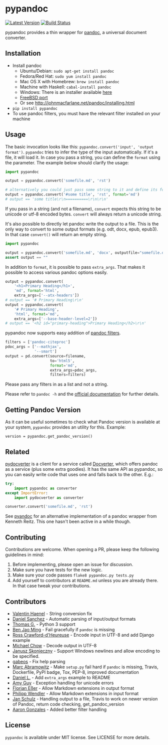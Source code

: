 # pypandoc

[![Latest Version](https://pypip.in/version/pypandoc/badge.svg)](https://pypi.python.org/pypi/pypandoc/)
[![Build Status](https://travis-ci.org/bebraw/pypandoc.svg?branch=master)](https://travis-ci.org/bebraw/pypandoc)

pypandoc provides a thin wrapper for [pandoc](http://johnmacfarlane.net/pandoc/), a universal
document converter.

## Installation

- Install pandoc
  - Ubuntu/Debian: `sudo apt-get install pandoc`
  - Fedora/Red Hat: `sudo yum install pandoc`
  - Mac OS X with Homebrew: `brew install pandoc`
  - Machine with Haskell: `cabal-install pandoc`
  - Windows: There is an installer available
    [here](http://johnmacfarlane.net/pandoc/installing.html)
  - [FreeBSD port](http://www.freshports.org/textproc/pandoc/)
  - Or see http://johnmacfarlane.net/pandoc/installing.html
- `pip install pypandoc`
- To use pandoc filters, you must have the relevant filter installed on your machine

## Usage

The basic invocation looks like this: `pypandoc.convert('input', 'output format')`. `pypandoc`
tries to infer the type of the input automatically. If it's a file, it will load it. In case you
pass a string, you can define the `format` using the parameter. The example below should clarify
the usage:

```python
import pypandoc

output = pypandoc.convert('somefile.md', 'rst')

# alternatively you could just pass some string to it and define its format
output = pypandoc.convert('#some title', 'rst', format='md')
# output == 'some title\r\n==========\r\n\r\n'
```

If you pass in a string (and not a filename), `convert` expects this string to be unicode or
utf-8 encoded bytes. `convert` will always return a unicode string.

It's also possible to directly let pandoc write the output to a file. This is the only way to
convert to some output formats (e.g. odt, docx, epub, epub3). In that case `convert()` will
return an empty string.

```python
import pypandoc

output = pypandoc.convert('somefile.md', 'docx', outputfile="somefile.docx")
assert output == ""
```

In addition to `format`, it is possible to pass `extra_args`.
That makes it possible to access various pandoc options easily.

```python
output = pypandoc.convert(
    '<h1>Primary Heading</h1>',
    'md', format='html',
    extra_args=['--atx-headers'])
# output == '# Primary Heading\r\n'
output = pypandoc.convert(
    '# Primary Heading',
    'html', format='md',
    extra_args=['--base-header-level=2'])
# output == '<h2 id="primary-heading">Primary Heading</h2>\r\n'
```
pypandoc now supports easy addition of
[pandoc filters](http://johnmacfarlane.net/pandoc/scripting.html).

```python
filters = ['pandoc-citeproc']
pdoc_args = ['--mathjax',
             '--smart']
output = pd.convert(source=filename,
                    to='html5',
                    format='md',
                    extra_args=pdoc_args,
                    filters=filters)
```
Please pass any filters in as a list and not a string.

Please refer to `pandoc -h` and the
[official documentation](http://johnmacfarlane.net/pandoc/README.html) for further details.

## Getting Pandoc Version

As it can be useful sometimes to check what Pandoc version is available at your system, `pypandoc` provides an utility for this. Example:

```
version = pypandoc.get_pandoc_version()
```

## Related

[pydocverter](https://github.com/msabramo/pydocverter) is a client for a service called
[Docverter](http://www.docverter.com/), which offers pandoc as a service (plus some extra goodies).
It has the same API as pypandoc, so you can easily write code that uses one and falls back to the
other. E.g.:

```python
try:
    import pypandoc as converter
except ImportError:
    import pydocverter as converter

converter.convert('somefile.md', 'rst')
```

See [pyandoc](http://pypi.python.org/pypi/pyandoc/) for an alternative implementation of a pandoc
wrapper from Kenneth Reitz. This one hasn't been active in a while though.

## Contributing

Contributions are welcome. When opening a PR, please keep the following guidelines in mind:

1. Before implementing, please open an issue for discussion.
2. Make sure you have tests for the new logic.
3. Make sure your code passes `flake8 pypandoc.py tests.py`
4. Add yourself to contributors at `README.md` unless you are already there. In that case tweak
   your contributions.

## Contributors

* [Valentin Haenel](https://github.com/esc) - String conversion fix
* [Daniel Sanchez](https://github.com/ErunamoJAZZ) - Automatic parsing of input/output formats
* [Thomas G.](https://github.com/coldfix) - Python 3 support
* [Ben Jao Ming](https://github.com/benjaoming) - Fail gracefully if `pandoc` is missing
* [Ross Crawford-d'Heureuse](http://github.com/rosscdh) - Encode input in UTF-8 and add Django
  example
* [Michael Chow](https://github.com/machow) - Decode output in UTF-8
* [Janusz Skonieczny](https://github.com/wooyek) - Support Windows newlines and allow encoding to
  be specified.
* [gabeos](https://github.com/gabeos) - Fix help parsing
* [Marc Abramowitz](https://github.com/msabramo) - Make `setup.py` fail hard if `pandoc` is
  missing, Travis, Dockerfile, PyPI badge, Tox, PEP-8, improved documentation
* [Daniel L.](https://github.com/mcktrtl) - Add `extra_args` example to README
* [Amy Guy](https://github.com/rhiaro) - Exception handling for unicode errors
* [Florian Eßer](https://github.com/flesser) - Allow Markdown extensions in output format
* [Philipp Wendler](https://github.com/PhilippWendler) - Allow Markdown extensions in input format
* [Jan Schulz](https://github.com/JanSchulz) - Handling output to a file, Travis to work on newer version of Pandoc, return code checking, get_pandoc_version
* [Aaron Gonzales](https://github.com/xysmas) - Added better filter handling

## License

`pypandoc` is available under MIT license. See LICENSE for more details.
